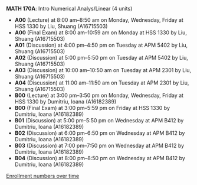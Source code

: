 **MATH 170A**: Intro Numerical Analys/Linear (4 units)

- **A00** (Lecture) at 8:00 am–8:50 am on Monday, Wednesday, Friday at HSS 1330 by Liu, Shuang (A16715503)
- **A00** (Final Exam) at 8:00 am–10:59 am on Monday at HSS 1330 by Liu, Shuang (A16715503)
- **A01** (Discussion) at 4:00 pm–4:50 pm on Tuesday at APM 5402 by Liu, Shuang (A16715503)
- **A02** (Discussion) at 5:00 pm–5:50 pm on Tuesday at APM 5402 by Liu, Shuang (A16715503)
- **A03** (Discussion) at 10:00 am–10:50 am on Tuesday at APM 2301 by Liu, Shuang (A16715503)
- **A04** (Discussion) at 11:00 am–11:50 am on Tuesday at APM 2301 by Liu, Shuang (A16715503)
- **B00** (Lecture) at 3:00 pm–3:50 pm on Monday, Wednesday, Friday at HSS 1330 by Dumitriu, Ioana (A16182389)
- **B00** (Final Exam) at 3:00 pm–5:59 pm on Friday at HSS 1330 by Dumitriu, Ioana (A16182389)
- **B01** (Discussion) at 5:00 pm–5:50 pm on Wednesday at APM B412 by Dumitriu, Ioana (A16182389)
- **B02** (Discussion) at 6:00 pm–6:50 pm on Wednesday at APM B412 by Dumitriu, Ioana (A16182389)
- **B03** (Discussion) at 7:00 pm–7:50 pm on Wednesday at APM B412 by Dumitriu, Ioana (A16182389)
- **B04** (Discussion) at 8:00 pm–8:50 pm on Wednesday at APM B412 by Dumitriu, Ioana (A16182389)

[Enrollment numbers over time](./MATH170A.tsv)

